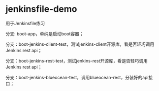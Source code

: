 # jenkinsfile-demo
用于Jenkinsfile练习

分支: boot-app，单纯是启动boot容器；

分支：boot-jenkins-client-test，测试jenkins-client开源库，看是否轻巧调用Jenkins rest api；

分支：boot-jenkins-rest-test，测试jenkins-rest开源库，看是否轻巧调用Jenkins rest api；

分支：boot-jenkins-blueocean-test，调用blueocean-rest，分装好的api接口；
